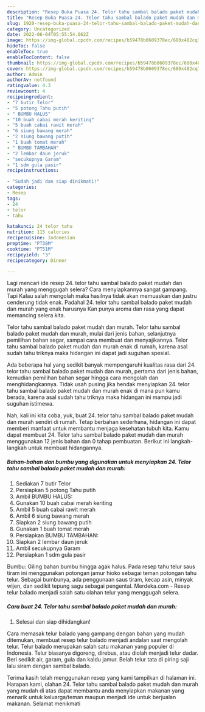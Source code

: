 ```yaml
---
description: "Resep Buka Puasa 24. Telor tahu sambal balado paket mudah dan murah Anti Gagal"
title: "Resep Buka Puasa 24. Telor tahu sambal balado paket mudah dan murah Anti Gagal"
slug: 1920-resep-buka-puasa-24-telor-tahu-sambal-balado-paket-mudah-dan-murah-anti-gagal
category: Uncategorized
date: 2022-06-04T05:55:54.062Z
image: https://img-global.cpcdn.com/recipes/b59478b0609378ec/680x482cq70/24-telor-tahu-sambal-balado-paket-mudah-dan-murah-foto-resep-utama.jpg
hideToc: false
enableToc: true
enableTocContent: false
thumbnail: https://img-global.cpcdn.com/recipes/b59478b0609378ec/680x482cq70/24-telor-tahu-sambal-balado-paket-mudah-dan-murah-foto-resep-utama.jpg
cover: https://img-global.cpcdn.com/recipes/b59478b0609378ec/680x482cq70/24-telor-tahu-sambal-balado-paket-mudah-dan-murah-foto-resep-utama.jpg
author: Admin
authorAv: notfound
ratingvalue: 4.3
reviewcount: 4
recipeingredient:
- "7 butir Telor"
- "5 potong Tahu putih"
- " BUMBU HALUS"
- "10 buah cabai merah keriting"
- "5 buah cabai rawit merah"
- "6 siung bawang merah"
- "2 siung bawang putih"
- "1 buah tomat merah"
- " BUMBU TAMBAHAN"
- "2 lembar daun jeruk"
- "secukupnya Garam"
- "1 sdm gula pasir"
recipeinstructions:

- "Sudah jadi dan siap dinikmati!"
categories:
- Resep
tags:
- 24
- telor
- tahu

katakunci: 24 telor tahu 
nutrition: 115 calories
recipecuisine: Indonesian
preptime: "PT38M"
cooktime: "PT51M"
recipeyield: "3"
recipecategory: Dinner

---
```



Lagi mencari ide resep 24. telor tahu sambal balado paket mudah dan murah yang menggugah selera? Cara menyiapkannya sangat gampang. Tapi Kalau salah mengolah maka hasilnya tidak akan memuaskan dan justru cenderung tidak enak. Padahal 24. telor tahu sambal balado paket mudah dan murah yang enak harusnya Kan punya aroma dan rasa yang dapat memancing selera kita.


Telor tahu sambal balado paket mudah dan murah. Telor tahu sambal balado paket mudah dan murah, mulai dari jenis bahan, selanjutnya pemilihan bahan segar, sampai cara membuat dan menyajikannya. Telor tahu sambal balado paket mudah dan murah enak di rumah, karena asal sudah tahu triknya maka hidangan ini dapat jadi suguhan spesial.

Ada beberapa hal yang sedikit banyak mempengaruhi kualitas rasa dari 24. telor tahu sambal balado paket mudah dan murah, pertama dari jenis bahan, kemudian pemilihan bahan segar hingga cara mengolah dan menghidangkannya. Tidak usah pusing jika hendak menyiapkan 24. telor tahu sambal balado paket mudah dan murah enak di mana pun kamu berada, karena asal sudah tahu triknya maka hidangan ini mampu jadi suguhan istimewa.


Nah, kali ini kita coba, yuk, buat 24. telor tahu sambal balado paket mudah dan murah sendiri di rumah. Tetap berbahan sederhana, hidangan ini dapat memberi manfaat untuk membantu menjaga kesehatan tubuh kita. Kamu dapat membuat 24. Telor tahu sambal balado paket mudah dan murah menggunakan 12 jenis bahan dan 0 tahap pembuatan. Berikut ini langkah-langkah untuk membuat hidangannya.

<!--inarticleads1-->

##### Bahan-bahan dan bumbu yang digunakan untuk menyiapkan 24. Telor tahu sambal balado paket mudah dan murah:

1. Sediakan 7 butir Telor
1. Persiapkan 5 potong Tahu putih
1. Ambil  BUMBU HALUS:
1. Gunakan 10 buah cabai merah keriting
1. Ambil 5 buah cabai rawit merah
1. Ambil 6 siung bawang merah
1. Siapkan 2 siung bawang putih
1. Gunakan 1 buah tomat merah
1. Persiapkan  BUMBU TAMBAHAN:
1. Siapkan 2 lembar daun jeruk
1. Ambil secukupnya Garam
1. Persiapkan 1 sdm gula pasir


Bumbu: Giling bahan bumbu hingga agak halus. Pada resep tahu telur saus tiram ini menggunakan potongan jamur hioko sebagai teman potongan tahu telur. Sebagai bumbunya, ada penggunaan saus tiram, kecap asin, minyak wijen, dan sedikit tepung sagu sebagai pengental. Merdeka.com - Resep telur balado menjadi salah satu olahan telur yang menggugah selera. 

<!--inarticleads2-->

##### Cara buat 24. Telor tahu sambal balado paket mudah dan murah:


1. Selesai dan siap dihidangkan!

Cara memasak telur balado yang gampang dengan bahan yang mudah ditemukan, membuat resep telur balado menjadi andalan saat mengolah telur. Telur balado merupakan salah satu makanan yang populer di Indonesia. Telur biasanya digoreng, direbus, atau diolah menjadi telur dadar. Beri sedikit air, garam, gula dan kaldu jamur. Belah telur tata di piring saji lalu siram dengan sambal balado. 

Terima kasih telah menggunakan resep yang kami tampilkan di halaman ini. Harapan kami, olahan 24. Telor tahu sambal balado paket mudah dan murah yang mudah di atas dapat membantu anda menyiapkan makanan yang menarik untuk keluarga/teman maupun menjadi ide untuk berjualan makanan. Selamat menikmati
